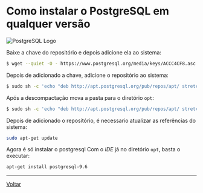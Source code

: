 # Como instalar o PostgreSQL em qualquer versão

![PostgreSQL Logo](img/clion.png)

  
Baixe a chave do repositório e depois adicione ela ao sistema:
```bash
$ wget --quiet -O - https://www.postgresql.org/media/keys/ACCC4CF8.asc | sudo apt-key add -
```

Depois de adicionado a chave, adicione o repositório ao sistema:
```bash
$ sudo sh -c 'echo "deb http://apt.postgresql.org/pub/repos/apt/ stretch-pgdg main" >> /etc/apt/sources.list.d/pgdg.list'
```

Após a descompactação mova a pasta para o diretório `opt`:
```bash
$ sudo sh -c 'echo "deb http://apt.postgresql.org/pub/repos/apt/ stretch-pgdg main" >> /etc/apt/sources.list.d/pgdg.list'
```

Depois de adicionado o repositório, é necessario atualizar as referências do sistema:
```bash
sudo apt-get update
```

Agora é só instalar o postgresql
Com o _IDE_ já no diretório `opt`, basta o executar:
```bash
apt-get install postgresql-9.6
```

-----

[Voltar](README.md)
